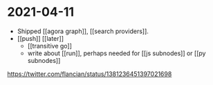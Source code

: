 # 2021-04-11

- Shipped [[agora graph]], [[search providers]].
- [[push]] [[later]]
  - [[transitive go]]
  - write about [[run]], perhaps needed for [[js subnodes]] or [[py subnodes]]
 
https://twitter.com/flancian/status/1381236451397021698